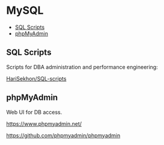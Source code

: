 # MySQL

<!-- INDEX_START -->

- [SQL Scripts](#sql-scripts)
- [phpMyAdmin](#phpmyadmin)

<!-- INDEX_END -->

## SQL Scripts

Scripts for DBA administration and performance engineering:

[HariSekhon/SQL-scripts](https://github.com/HariSekhon/SQL-scripts)

## phpMyAdmin

Web UI for DB access.

https://www.phpmyadmin.net/

https://github.com/phpmyadmin/phpmyadmin
